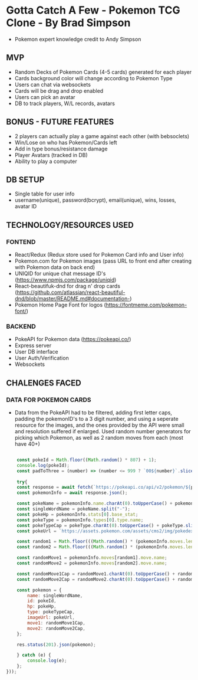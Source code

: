 # Gotta Catch A Few - Pokemon TCG Clone - By Brad Simpson
- Pokemon expert knowledge credit to Andy Simpson

## MVP
- Random Decks of Pokemon Cards (4-5 cards) generated for each player
- Cards background color will change according to Pokemon Type
- Users can chat via websockets
- Cards will be drag and drop enabled
- Users can pick an avatar
- DB to track players, W/L records, avatars

## BONUS - FUTURE FEATURES
- 2 players can actually play a game against each other (with bebsoclets)
- Win/Lose on who has Pokemon/Cards left 
- Add in type bonus/resistance damage
- Player Avatars (tracked in DB)
- Ability to play a computer

## DB SETUP
- Single table for user info
- username(unique), password(bcrypt), email(unique), wins, losses, avatar ID

## TECHNOLOGY/RESOURCES USED

### FONTEND
- React/Redux (Redux store used for Pokemon Card info and User info)
- Pokemon.com for Pokemon images (pass URL to front end after creating with Pokemon data on back end)
- UNIQID for unique chat message ID's  (https://www.npmjs.com/package/uniqid)
- React-beautifuk-dnd for drag n' drop cards (https://github.com/atlassian/react-beautiful-dnd/blob/master/README.md#documentation-) 
- Pokemon Home Page Font for logos (https://fontmeme.com/pokemon-font/)

### BACKEND
- PokeAPI for Pokemon data (https://pokeapi.co/)
- Express server
- User DB interface
- User Auth/Verification
- Websockets

## CHALENGES FACED

### DATA FOR POKEMON CARDS

- Data from the PokeAPI had to be filtered, adding first letter caps, padding the pokemonID's to a 3 digit number, and using a seperate resource for the images, and the ones provided by the API were small and resolution suffered if enlarged.  Used random number generators for picking which Pokemon, as well as 2 random moves from each (most have 40+)

```js

    const pokeId = Math.floor((Math.random() * 807) + 1);
    console.log(pokeId);
    const padToThree = (number) => (number <= 999 ? `00${number}`.slice(-3) : number);
    
    try{
    const response = await fetch(`https://pokeapi.co/api/v2/pokemon/${pokeId}/`);
    const pokemonInfo = await response.json();

    const pokeName = pokemonInfo.name.charAt(0).toUpperCase() + pokemonInfo.name.slice(1);
    const singleWordName = pokeName.split("-"); 
    const pokeHp = pokemonInfo.stats[0].base_stat;
    const pokeType = pokemonInfo.types[0].type.name;
    const pokeTypeCap = pokeType.charAt(0).toUpperCase() + pokeType.slice(1);
    const pokeUrl = `https://assets.pokemon.com/assets/cms2/img/pokedex/detail/${padToThree(pokeId)}.png`;

    const random1 = Math.floor(((Math.random() * (pokemonInfo.moves.length - 1)) + 1))
    const random2 = Math.floor(((Math.random() * (pokemonInfo.moves.length - 1)) + 1))

    const randomMove1 = pokemonInfo.moves[random1].move.name;
    const randomMove2 = pokemonInfo.moves[random2].move.name;

    const randomMove1Cap = randomMove1.charAt(0).toUpperCase() + randomMove1.slice(1);
    const randomMove2Cap = randomMove2.charAt(0).toUpperCase() + randomMove2.slice(1);

    const pokemon = {
        name: singleWordName,
        id: pokeId,
        hp: pokeHp,  
        type: pokeTypeCap,
        imageUrl: pokeUrl,
        move1: randomMove1Cap,
        move2: randomMove2Cap,
    };

    res.status(201).json(pokemon);

    } catch (e) {
        console.log(e);
    };
}));

```
